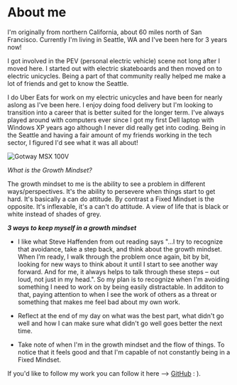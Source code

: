 # About me

I'm originally from northern California, about 60 miles north of San Francisco. Currently I'm living in Seattle, WA and I've been here for 3 years now! 

I got involved in the PEV (personal electric vehicle) scene not long after I moved here. I started out with electric skateboards and then moved on to electric unicycles. Being a part of that community really helped me make a lot of friends and get to know the Seattle. 

I do Uber Eats for work on my electric unicycles and have been for nearly aslong as I've been here. I enjoy doing food delivery but I'm looking to transition into a career that is better suited for the longer term. I've always played around with computers ever since I got my first Dell laptop with Windows XP years ago although I never did really get into coding. Being in the Seattle and having a fair amount of my friends working in the tech sector, I figured I'd see what it was all about! 

![Gotway MSX 100V](https://user-images.githubusercontent.com/106117275/178044315-96773a39-9a0f-41c1-89b4-05866fafdc7d.jpg)


*What is the Growth Mindset?*

The growth mindset to me is the ability to see a problem in different ways/perspectives. It's the ability to persevere when things start to get hard. It's basically a can do attitude. By contrast a Fixed Mindset is the opposite. It's inflexable, it's a can't do attitude. A view of life that is black or white instead of shades of grey. 

***3 ways to keep myself in a growth mindset***

- I like what Steve Haffenden from out reading says "...I try to recognize that avoidance, take a step back, and think about the growth mindset. When I’m ready, I walk through the problem once again, bit by bit, looking for new ways to think about it until I start to see another way forward. And for me, it always helps to talk through these steps – out loud, not just in my head.". So my plan is to recognize when I'm avoiding something I need to work on by being easily distractable. In additon to that, paying attention to when I see the work of others as a threat or something that makes me feel bad about my own work.

- Reflect at the end of my day on what was the best part, what didn't go well and how I can make sure what didn't go well goes better the next time.

- Take note of when I'm in the growth mindset and the flow of things. To notice that it feels good and that I'm capable of not constantly being in a Fixed Mindset.


If you'd like to follow my work you can follow it here --> [GitHub](https://github.com/celt29) : ).
